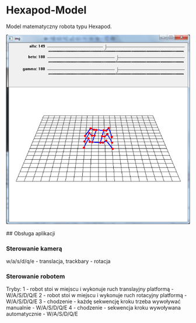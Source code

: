 # Hexapod-Model
Model matematyczny robota typu Hexapod.
<p align="center">
  <img src="/img/img.png" width="600"/>
</p>
## Obsługa aplikacji

### Sterowanie kamerą
w/a/s/d/q/e - translacja, trackbary - rotacja

### Sterowanie robotem
Tryby:
1 - robot stoi w miejscu i wykonuje ruch translayjny platformą - W/A/S/D/Q/E
2 - robot stoi w miejscu i wykonuje ruch rotacyjny platformą - W/A/S/D/Q/E
3 - chodzenie - każdę sekwencję kroku trzeba wywoływać manualnie - W/A/S/D/Q/E
4 - chodzenie - sekwencja kroku wywoływana automatycznie - W/A/S/D/Q/E
